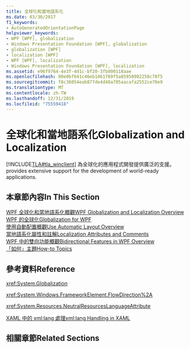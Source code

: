 ```yaml
---
title: 全球化和當地語系化
ms.date: 03/30/2017
f1_keywords:
- AutoGeneratedOrientationPage
helpviewer_keywords:
- WPF [WPF], globalization
- Windows Presentation Foundation [WPF], globalization
- globalization [WPF]
- localization [WPF]
- WPF [WPF], localization
- Windows Presentation Foundation [WPF], localization
ms.assetid: e96f9764-4e3f-4d1c-bf20-3fb890118aae
ms.openlocfilehash: 80e0bf641c46eb1461769f5a85950982258c78f5
ms.sourcegitcommit: f8c36054eab877de4d40a705aacafa2552ce70e9
ms.translationtype: MT
ms.contentlocale: zh-TW
ms.lasthandoff: 12/31/2019
ms.locfileid: "75559418"
---
```

# <a name="globalization-and-localization"></a><span data-ttu-id="cb9bb-102">全球化和當地語系化</span><span class="sxs-lookup"><span data-stu-id="cb9bb-102">Globalization and Localization</span></span>
[!INCLUDE[TLA#tla_winclient](../../../../includes/tlasharptla-winclient-md.md)] <span data-ttu-id="cb9bb-103">為全球化的應用程式開發提供廣泛的支援。</span><span class="sxs-lookup"><span data-stu-id="cb9bb-103">provides extensive support for the development of world-ready applications.</span></span>  
  
## <a name="in-this-section"></a><span data-ttu-id="cb9bb-104">本章節內容</span><span class="sxs-lookup"><span data-stu-id="cb9bb-104">In This Section</span></span>  
 [<span data-ttu-id="cb9bb-105">WPF 全球化和當地語系化概觀</span><span class="sxs-lookup"><span data-stu-id="cb9bb-105">WPF Globalization and Localization Overview</span></span>](wpf-globalization-and-localization-overview.md)  
 [<span data-ttu-id="cb9bb-106">WPF 的全球化</span><span class="sxs-lookup"><span data-stu-id="cb9bb-106">Globalization for WPF</span></span>](globalization-for-wpf.md)  
 [<span data-ttu-id="cb9bb-107">使用自動配置概觀</span><span class="sxs-lookup"><span data-stu-id="cb9bb-107">Use Automatic Layout Overview</span></span>](use-automatic-layout-overview.md)  
 [<span data-ttu-id="cb9bb-108">當地語系化屬性和註解</span><span class="sxs-lookup"><span data-stu-id="cb9bb-108">Localization Attributes and Comments</span></span>](localization-attributes-and-comments.md)  
 [<span data-ttu-id="cb9bb-109">WPF 中的雙向功能概觀</span><span class="sxs-lookup"><span data-stu-id="cb9bb-109">Bidirectional Features in WPF Overview</span></span>](bidirectional-features-in-wpf-overview.md)  
 [<span data-ttu-id="cb9bb-110">「如何」主題</span><span class="sxs-lookup"><span data-stu-id="cb9bb-110">How-to Topics</span></span>](globalization-and-localization-how-to-topics.md)  
  
## <a name="reference"></a><span data-ttu-id="cb9bb-111">參考資料</span><span class="sxs-lookup"><span data-stu-id="cb9bb-111">Reference</span></span>  
 <xref:System.Globalization>  
  
 <xref:System.Windows.FrameworkElement.FlowDirection%2A>  
  
 <xref:System.Resources.NeutralResourcesLanguageAttribute>  
  
 [<span data-ttu-id="cb9bb-112">XAML 中的 xml:lang 處理</span><span class="sxs-lookup"><span data-stu-id="cb9bb-112">xml:lang Handling in XAML</span></span>](../../../desktop-wpf/xaml-services/xml-language-handling.md)  
  
## <a name="related-sections"></a><span data-ttu-id="cb9bb-113">相關章節</span><span class="sxs-lookup"><span data-stu-id="cb9bb-113">Related Sections</span></span>

